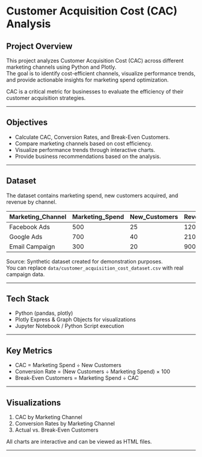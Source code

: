 # Customer Acquisition Cost (CAC) Analysis

## Project Overview
This project analyzes Customer Acquisition Cost (CAC) across different marketing channels using Python and Plotly.  
The goal is to identify cost-efficient channels, visualize performance trends, and provide actionable insights for marketing spend optimization.  

CAC is a critical metric for businesses to evaluate the efficiency of their customer acquisition strategies.

---

## Objectives
- Calculate CAC, Conversion Rates, and Break-Even Customers.
- Compare marketing channels based on cost efficiency.
- Visualize performance trends through interactive charts.
- Provide business recommendations based on the analysis.

---

## Dataset
The dataset contains marketing spend, new customers acquired, and revenue by channel.

| Marketing_Channel | Marketing_Spend | New_Customers | Revenue |
|-------------------|-----------------|---------------|---------|
| Facebook Ads      | 500             | 25            | 1200    |
| Google Ads        | 700             | 40            | 2100    |
| Email Campaign    | 300             | 20            | 900     |

Source: Synthetic dataset created for demonstration purposes.  
You can replace `data/customer_acquisition_cost_dataset.csv` with real campaign data.

---

## Tech Stack
- Python (pandas, plotly)
- Plotly Express & Graph Objects for visualizations
- Jupyter Notebook / Python Script execution

---

## Key Metrics
- CAC = Marketing Spend ÷ New Customers
- Conversion Rate = (New Customers ÷ Marketing Spend) × 100
- Break-Even Customers = Marketing Spend ÷ CAC

---

## Visualizations
1. CAC by Marketing Channel
2. Conversion Rates by Marketing Channel
3. Actual vs. Break-Even Customers

All charts are interactive and can be viewed as HTML files.

---
